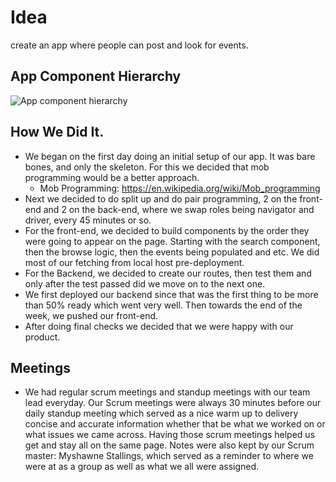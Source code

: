 # Idea

create an app where people can post and look for events.

## App Component Hierarchy

![App component hierarchy](https://i.imgur.com/9V4Q27A.png)

## How We Did It.

- We began on the first day doing an initial setup of our app. It was bare bones, and only the skeleton. For this we decided that mob programming would be a better approach.
  - Mob Programming: https://en.wikipedia.org/wiki/Mob_programming
- Next we decided to do split up and do pair programming, 2 on the front-end and 2 on the back-end, where we swap roles being navigator and driver, every 45 minutes or so.
- For the front-end, we decided to build components by the order they were going to appear on the page. Starting with the search component, then the browse logic, then the events being populated and etc. We did most of our fetching from local host pre-deployment.
- For the Backend, we decided to create our routes, then test them and only after the test passed did we move on to the next one.
- We first deployed our backend since that was the first thing to be more than 50% ready which went very well. Then towards the end of the week, we pushed our front-end.
- After doing final checks we decided that we were happy with our product.

## Meetings

- We had regular scrum meetings and standup meetings with our team lead everyday. Our Scrum meetings were always 30 minutes before our daily standup meeting which served as a nice warm up to delivery concise and accurate information whether that be what we worked on or what issues we came across. Having those scrum meetings helped us get and stay all on the same page. Notes were also kept by our Scrum master: Myshawne Stallings, which served as a reminder to where we were at as a group as well as what we all were assigned.
